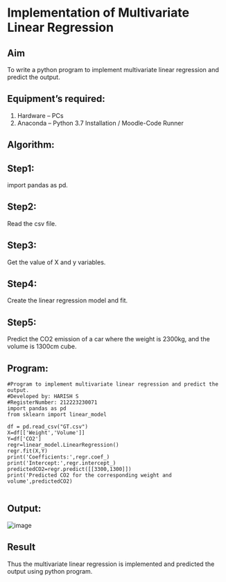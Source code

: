 # Implementation of Multivariate Linear Regression
## Aim
To write a python program to implement multivariate linear regression and predict the output.
## Equipment’s required:
1.	Hardware – PCs
2.	Anaconda – Python 3.7 Installation / Moodle-Code Runner
## Algorithm:
## Step1:
import pandas as pd.

## Step2:
Read the csv file.

## Step3:
Get the value of X and y variables.

## Step4:
Create the linear regression model and fit.

## Step5:
Predict the CO2 emission of a car where the weight is 2300kg, and the volume is 1300cm
cube.

## Program:
```
#Program to implement multivariate linear regression and predict the output.
#Developed by: HARISH S
#RegisterNumber: 212223230071
import pandas as pd
from sklearn import linear_model

df = pd.read_csv("GT.csv")
X=df[['Weight','Volume']]
Y=df['CO2']
regr=linear_model.LinearRegression()
regr.fit(X,Y)
print('Coefficients:',regr.coef_)
print('Intercept:',regr.intercept_)
predictedCO2=regr.predict([[3300,1300]])
print('Predicted CO2 for the corresponding weight and volume',predictedCO2)


```
## Output:
![image](https://github.com/pirateharishs/Multivariate-Linear-Regression/assets/166011385/bec90f42-ac3d-48cf-9ef7-589bcbe29400)

## Result
Thus the multivariate linear regression is implemented and predicted the output using python program.
